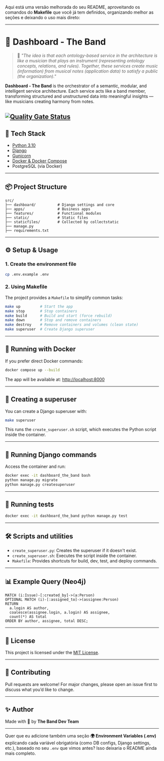 Aqui está uma versão melhorada do seu README, aproveitando os comandos do **Makefile** que você já tem definidos, organizando melhor as seções e deixando o uso mais direto:

---

# 🎸 Dashboard - The Band

> 🧠 *"The idea is that each ontology-based service in the architecture is like a musician that plays an instrument (representing ontology concepts, relations, and rules). Together, these services create music (information) from musical notes (application data) to satisfy a public (the organization)."*

**Dashboard - The Band** is the orchestrator of a semantic, modular, and intelligent service architecture. Each service acts like a band member, transforming structured and unstructured data into meaningful insights — like musicians creating harmony from notes.

[![Quality Gate Status](https://sonarcloud.io/api/project_badges/measure?project=The-Band-Solution_dashboard\&metric=alert_status)](https://sonarcloud.io/summary/new_code?id=The-Band-Solution_dashboard) 
---

## 🚀 Tech Stack

* [Python 3.10](https://www.python.org/)
* [Django](https://www.djangoproject.com/)
* [Gunicorn](https://gunicorn.org/)
* [Docker & Docker Compose](https://docs.docker.com/)
* PostgreSQL (via Docker)

---

## 📦 Project Structure

```
src/
├── dashboard/          # Django settings and core
├── apps/               # Business apps
├── features/           # Functional modules
├── static/             # Static files
├── staticfiles/        # Collected by collectstatic
├── manage.py
├── requirements.txt
```

---

## ⚙️ Setup & Usage

### 1. Create the environment file

```bash
cp .env.example .env
```

### 2. Using Makefile

The project provides a `Makefile` to simplify common tasks:

```bash
make up         # Start the app
make stop       # Stop containers
make build      # Build and start (force rebuild)
make down       # Stop and remove containers
make destroy    # Remove containers and volumes (clean state)
make superuser  # Create Django superuser
```

---

## 🐳 Running with Docker

If you prefer direct Docker commands:

```bash
docker compose up --build
```

The app will be available at: [http://localhost:8000](http://localhost:8000)

---

## 👤 Creating a superuser

You can create a Django superuser with:

```bash
make superuser
```

This runs the `create_superuser.sh` script, which executes the Python script inside the container.

---

## 🐍 Running Django commands

Access the container and run:

```bash
docker exec -it dashboard_the_band bash
python manage.py migrate
python manage.py createsuperuser
```

---

## 🧪 Running tests

```bash
docker exec -it dashboard_the_band python manage.py test
```

---

## 🛠️ Scripts and utilities

* `create_superuser.py`: Creates the superuser if it doesn't exist.
* `create_superuser.sh`: Executes the script inside the container.
* `Makefile`: Provides shortcuts for build, dev, test, and deploy commands.

---

## 📊 Example Query (Neo4j)

```cypher
MATCH (i:Issue)-[:created_by]->(a:Person)
OPTIONAL MATCH (i)-[:assigned_to]->(assignee:Person)
RETURN 
  a.login AS author, 
  coalesce(assignee.login, a.login) AS assignee, 
  count(*) AS total
ORDER BY author, assignee, total DESC;
```

---

## 📁 License

This project is licensed under the [MIT License](LICENSE).

---

## 🙋 Contributing

Pull requests are welcome! For major changes, please open an issue first to discuss what you’d like to change.

---

## ✨ Author

Made with 💙 by **The Band Dev Team**

---

Quer que eu adicione também uma seção **🌍 Environment Variables (.env)** explicando cada variável obrigatória (como DB configs, Django settings, etc.), baseado no seu `.env` que vimos antes? Isso deixaria o README ainda mais completo.
